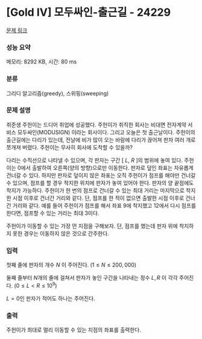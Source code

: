 # [Gold IV] 모두싸인-출근길 - 24229 

[문제 링크](https://www.acmicpc.net/problem/24229) 

### 성능 요약

메모리: 8292 KB, 시간: 80 ms

### 분류

그리디 알고리즘(greedy), 스위핑(sweeping)

### 문제 설명

취준생 주헌이는 드디어 취업에 성공했다. 주헌이가 취직한 회사는 비대면 전자계약 서비스 모두싸인(MODUSIGN) 이라는 회사이다. 그리고 오늘은 첫 출근날이다. 주헌이의 출근길에는 다리가 있는데, 전날에 비가 많이 오는 바람에 다리가 끊어져 판자 여러 개로 쪼개져 버렸다. 주헌이는 무사히 회사에 도착할 수 있을까?

다리는 수직선으로 나타낼 수 있으며, 각 판자는 구간 [ $L$, $R$ ]의 범위에 놓여 있다. 주헌이는 0에서 출발하여 오른쪽(양의 방향)으로만 이동한다. 판자로 덮인 좌표는 자유롭게 건너갈 수 있다. 하지만 판자로 덮이지 않은 좌표는 오직 주헌이가 점프를 해야만 건너갈 수 있으며, 점프를 할 경우 착지한 위치에 판자가 놓여 있어야 한다. 판자의 양 끝점에도 착지가 가능하다. 주헌이가 한 번의 점프로 건너갈 수 있는 최대 거리는 마지막으로 착지한 시점 이후로 건너간 거리와 같다. 단, 점프를 한 적이 없으면 출발한 시점 이후로 건너간 거리와 같다. 예를 들어 주헌이가 점프를 해서 좌표 9에 착지했고 12에서 다시 점프를 한다면, 점프할 수 있는 거리는 최대 3이다.

주헌이가 이동할 수 있는 가장 먼 지점을 구해보자. 단, 점프를 했는데 판자 위에 착지하지 못한 경우는 이동하지 않은 것으로 간주한다.
### 입력 

 첫째 줄에 판자의 개수 $N$ 이 주어진다. $( 1 ≤ N ≤ 200,000 )$

둘째 줄부터 $N$개의 줄에 걸쳐서 판자가 놓인 구간을 나타내는 정수 $L,R$ 이 각각 주어진다. $( 0 ≤ L < R ≤ 10^9 )$

$L = 0$인 판자가 적어도 하나는 주어진다.
### 출력 

 주헌이가 최대로 멀리 이동할 수 있는 지점의 좌표를 출력한다.


